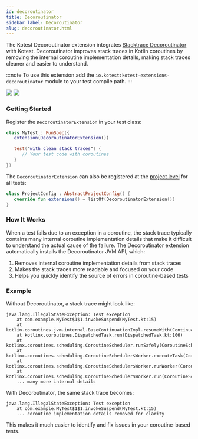 ```yaml
---
id: decoroutinator
title: Decoroutinator
sidebar_label: Decoroutinator
slug: decoroutinator.html
---
```


The Kotest Decoroutinator extension integrates [Stacktrace Decoroutinator](https://github.com/Anamorphosee/stacktrace-decoroutinator) with Kotest. Decoroutinator improves stack traces in Kotlin coroutines by removing the internal coroutine implementation details, making stack traces cleaner and easier to understand.

:::note
To use this extension add the `io.kotest:kotest-extensions-decoroutinator` module to your test compile path.
:::

[<img src="https://img.shields.io/maven-central/v/io.kotest/kotest-extensions-decoroutinator.svg?label=latest%20release"/>](https://search.maven.org/artifact/io.kotest.extensions/kotest-extensions-decoroutinator)
[<img src="https://img.shields.io/maven-metadata/v?metadataUrl=https%3A%2F%2Fcentral.sonatype.com%2Frepository%2Fmaven-snapshots%2Fio%2Fkotest%2Fkotest-extensions-decoroutinator%2Fmaven-metadata.xml"/>](https://central.sonatype.com/repository/maven-snapshots/io/kotest/kotest-extensions-decoroutinator/maven-metadata.xml)

### Getting Started

Register the `DecoroutinatorExtension` in your test class:

```kotlin
class MyTest : FunSpec({
   extension(DecoroutinatorExtension())

   test("with clean stack traces") {
      // Your test code with coroutines
   }
})
```

The `DecoroutinatorExtension` can also be registered at the [project level](../framework/project-config.html) for all tests:

```kotlin
class ProjectConfig : AbstractProjectConfig() {
   override fun extensions() = listOf(DecoroutinatorExtension())
}
```

### How It Works

When a test fails due to an exception in a coroutine, the stack trace typically contains many internal coroutine implementation details that make it difficult to understand the actual cause of the failure. The Decoroutinator extension automatically installs the Decoroutinator JVM API, which:

1. Removes internal coroutine implementation details from stack traces
2. Makes the stack traces more readable and focused on your code
3. Helps you quickly identify the source of errors in coroutine-based tests

### Example

Without Decoroutinator, a stack trace might look like:

```
java.lang.IllegalStateException: Test exception
    at com.example.MyTest$1$1.invokeSuspend(MyTest.kt:15)
    at kotlin.coroutines.jvm.internal.BaseContinuationImpl.resumeWith(ContinuationImpl.kt:33)
    at kotlinx.coroutines.DispatchedTask.run(DispatchedTask.kt:106)
    at kotlinx.coroutines.scheduling.CoroutineScheduler.runSafely(CoroutineScheduler.kt:570)
    at kotlinx.coroutines.scheduling.CoroutineScheduler$Worker.executeTask(CoroutineScheduler.kt:750)
    at kotlinx.coroutines.scheduling.CoroutineScheduler$Worker.runWorker(CoroutineScheduler.kt:677)
    at kotlinx.coroutines.scheduling.CoroutineScheduler$Worker.run(CoroutineScheduler.kt:664)
    ... many more internal details
```

With Decoroutinator, the same stack trace becomes:

```
java.lang.IllegalStateException: Test exception
    at com.example.MyTest$1$1.invokeSuspend(MyTest.kt:15)
    ... coroutine implementation details removed for clarity
```

This makes it much easier to identify and fix issues in your coroutine-based tests.
